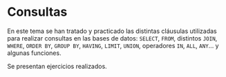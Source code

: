 # Consultas

En este tema se han tratado y practicado las distintas cláusulas utilizadas para realizar consultas en las bases de datos: `SELECT`, `FROM`, distintos `JOIN`, `WHERE`, `ORDER BY`, `GROUP BY`, `HAVING`, `LIMIT`, `UNION`, operadores `IN`, `ALL`, `ANY`... y algunas funciones.

Se presentan ejercicios realizados.
